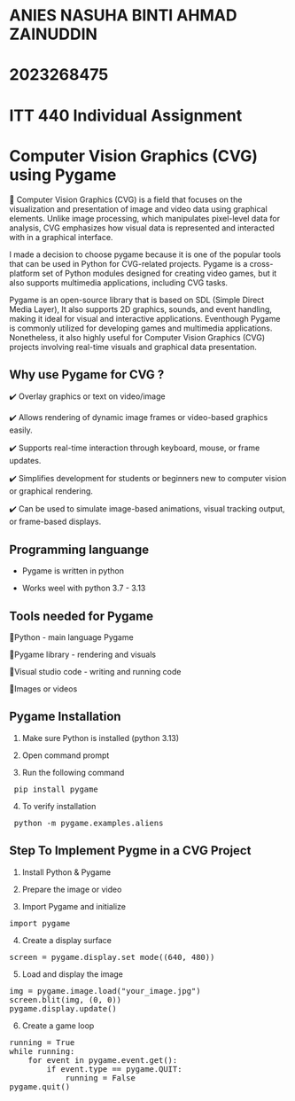 # ANIES NASUHA BINTI AHMAD ZAINUDDIN
# 2023268475
# ITT 440 Individual Assignment 

# Computer Vision Graphics (CVG) using Pygame

📸 Computer Vision Graphics (CVG) is a field that focuses on the visualization and presentation of image and video data using graphical elements. Unlike image processing, which manipulates pixel-level data for analysis, CVG emphasizes how visual data is represented and interacted with in a graphical interface.

I made a decision to choose pygame because it is one of the popular tools that can be used in Python for CVG-related projects. Pygame is a cross-platform set of Python modules designed for creating video games, but it also supports multimedia applications, including CVG tasks.

Pygame is an open-source library that is based on SDL (Simple Direct Media Layer), It also supports 2D graphics, sounds, and event handling, making it ideal for visual and interactive applications. Eventhough Pygame is commonly utilized for developing games and multimedia applications. Nonetheless, it also highly useful for Computer Vision Graphics (CVG) projects involving real-time visuals and graphical data presentation.

 ## Why use Pygame for CVG ?

✔️ Overlay graphics or text on video/image 

✔️ Allows rendering of dynamic image frames or video-based graphics easily.

✔️ Supports real-time interaction through keyboard, mouse, or frame updates.

✔️ Simplifies development for students or beginners new to computer vision or graphical rendering.

✔️ Can be used to simulate image-based animations, visual tracking output, or frame-based displays.

## Programming languange

- Pygame is written in python

- Works weel with python 3.7 - 3.13

## Tools needed for Pygame

💠Python - main language Pygame

💠Pygame library - rendering and visuals

💠Visual studio code - writing and running code

💠Images or videos

## Pygame Installation 
1. Make sure Python is installed (python 3.13)

2. Open command prompt

3. Run the following command
   
<pre> pip install pygame </pre>

4. To verify installation

<pre> python -m pygame.examples.aliens </pre>
   
  ## Step To Implement Pygme in a CVG Project

1. Install Python & Pygame

2. Prepare the image or video

3. Import Pygame and initialize 

<pre>
import pygame
</pre>

4. Create a display surface
   
<pre>screen = pygame.display.set_mode((640, 480))
</pre>

5. Load and display the image

<pre>img = pygame.image.load("your_image.jpg")
screen.blit(img, (0, 0))
pygame.display.update()
</pre>

6. Create a game loop

<pre>
running = True
while running:
    for event in pygame.event.get():
        if event.type == pygame.QUIT:
            running = False
pygame.quit()
</pre>


